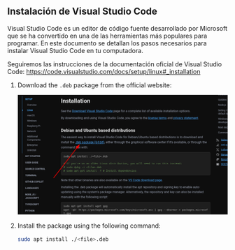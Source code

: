 ## Instalación de Visual Studio Code

Visual Studio Code es un editor de código fuente desarrollado por
Microsoft que se ha convertido en una de las herramientas más populares
para programar.
En este documento se detallan los pasos necesarios para instalar
Visual Studio Code en tu computadora.

Seguiremos las instrucciones de la documentación oficial de Visual Studio Code:
https://code.visualstudio.com/docs/setup/linux#_installation

1. Download the `.deb` package from the official website:

   ![image](images/vscode_guide.png)

2. Install the package using the following command:

   ```bash
   sudo apt install ./<file>.deb
   ```
